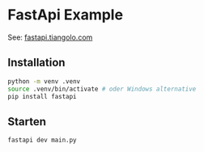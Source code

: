 # FastApi Example

See: [fastapi.tiangolo.com](https://fastapi.tiangolo.com/#create-it)  

## Installation
```bash
python -m venv .venv
source .venv/bin/activate # oder Windows alternative
pip install fastapi
```

## Starten
```bash
fastapi dev main.py
```